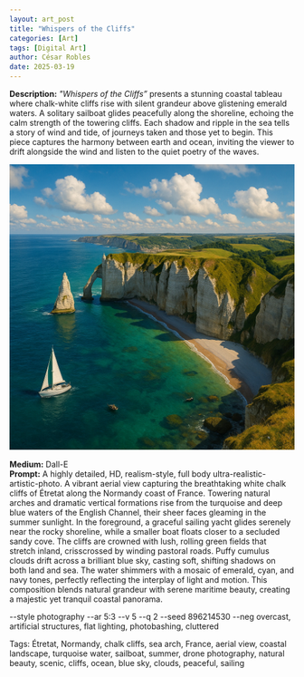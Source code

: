 ```yaml
---
layout: art_post
title: "Whispers of the Cliffs"
categories: [Art]
tags: [Digital Art]
author: César Robles
date: 2025-03-19
---
```

**Description:** *"Whispers of the Cliffs”* presents a stunning coastal tableau where chalk-white cliffs rise with silent grandeur above glistening emerald waters. A solitary sailboat glides peacefully along the shoreline, echoing the calm strength of the towering cliffs. Each shadow and ripple in the sea tells a story of wind and tide, of journeys taken and those yet to begin. This piece captures the harmony between earth and ocean, inviting the viewer to drift alongside the wind and listen to the quiet poetry of the waves.

![Whispers of the Cliffs](/imag/digital_art/whispers_of_the_cliffs.jpg)

**Medium:** Dall-E\
**Prompt:** A highly detailed, HD, realism-style,  full body ultra-realistic-artistic-photo. A vibrant aerial view capturing the breathtaking white chalk cliffs of Étretat along the Normandy coast of France. Towering natural arches and dramatic vertical formations rise from the turquoise and deep blue waters of the English Channel, their sheer faces gleaming in the summer sunlight. In the foreground, a graceful sailing yacht glides serenely near the rocky shoreline, while a smaller boat floats closer to a secluded sandy cove. The cliffs are crowned with lush, rolling green fields that stretch inland, crisscrossed by winding pastoral roads. Puffy cumulus clouds drift across a brilliant blue sky, casting soft, shifting shadows on both land and sea. The water shimmers with a mosaic of emerald, cyan, and navy tones, perfectly reflecting the interplay of light and motion. This composition blends natural grandeur with serene maritime beauty, creating a majestic yet tranquil coastal panorama.

--style photography --ar 5:3 --v 5 --q 2 --seed 896214530 --neg overcast, artificial structures, flat lighting, photobashing, cluttered

Tags: Étretat, Normandy, chalk cliffs, sea arch, France, aerial view, coastal landscape, turquoise water, sailboat, summer, drone photography, natural beauty, scenic, cliffs, ocean, blue sky, clouds, peaceful, sailing